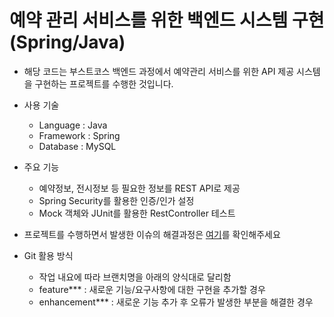 # 예약 관리 서비스를 위한 백엔드 시스템 구현(Spring/Java)
- 해당 코드는 부스트코스 백엔드 과정에서 예약관리 서비스를 위한 API 제공 시스템을 구현하는 프로젝트를 수행한 것입니다.
- 사용 기술      
    - Language : Java 
    - Framework : Spring
    - Database : MySQL   

- 주요 기능
    - 예약정보, 전시정보 등 필요한 정보를 REST API로 제공
    - Spring Security를 활용한 인증/인가 설정
    - Mock 객체와 JUnit를 활용한 RestController 테스트

- 프로젝트를 수행하면서 발생한 이슈의 해결과정은 [여기](https://github.com/junu0516/reservation/issues)를 확인해주세요
- Git 활용 방식
    - 작업 내요에 따라 브랜치명을 아래의 양식대로 달리함
    - feature*** : 새로운 기능/요구사항에 대한 구현을 추가할 경우
    - enhancement*** : 새로운 기능 추가 후 오류가 발생한 부분을 해결한 경우 
